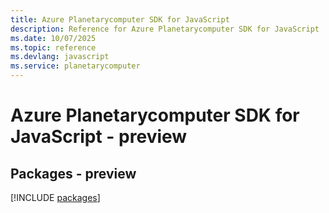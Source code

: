 ```yaml
---
title: Azure Planetarycomputer SDK for JavaScript
description: Reference for Azure Planetarycomputer SDK for JavaScript
ms.date: 10/07/2025
ms.topic: reference
ms.devlang: javascript
ms.service: planetarycomputer
---
```

# Azure Planetarycomputer SDK for JavaScript - preview
## Packages - preview
[!INCLUDE [packages](planetarycomputer-index.md)]